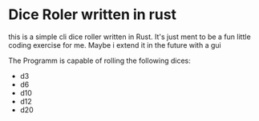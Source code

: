# Dice Roler written in rust

this is a simple cli dice roller written in Rust. It's just ment to be a fun little coding exercise for me. Maybe i extend it in the future with a gui

The Programm is capable of rolling the following dices:
- d3
- d6
- d10
- d12
- d20
